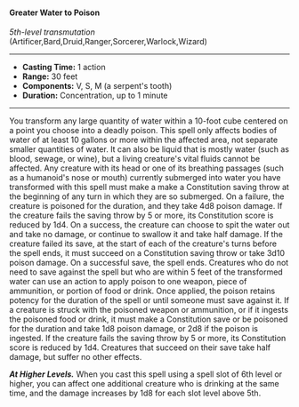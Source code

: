 #### Greater Water to Poison
*5th-level transmutation* (Artificer,Bard,Druid,Ranger,Sorcerer,Warlock,Wizard)
___
- **Casting Time:** 1 action
- **Range:** 30 feet
- **Components:** V, S, M (a serpent's tooth)
- **Duration:** Concentration, up to 1 minute
---
You transform any large quantity of water within a
10-foot cube centered on a point you choose into a
deadly poison. This spell only affects bodies of
water of at least 10 gallons or more within the
affected area, not separate smaller quantities of
water. It can also be liquid that is mostly water
(such as blood, sewage, or wine), but a living
creature's vital fluids cannot be affected. Any
creature with its head or one of its breathing
passages (such as a humanoid's nose or mouth)
currently submerged into water you have
transformed with this spell must make a make a
Constitution saving throw at the beginning of any
turn in which they are so submerged.
On a failure, the creature is poisoned for the
duration, and they take 4d8 poison damage. If the
creature fails the saving throw by 5 or more, its
Constitution score is reduced by 1d4. On a success,
the creature can choose to spit the water out and
take no damage, or continue to swallow it and take
half damage. If the creature failed its save, at the
start of each of the creature's turns before the spell
ends, it must succeed on a Constitution saving
throw or take 3d10 poison damage. On a successful
save, the spell ends.
Creatures who do not need to save against the
spell but who are within 5 feet of the transformed
water can use an action to apply poison to one
weapon, piece of ammunition, or portion of food or
drink. Once applied, the poison retains potency for
the duration of the spell or until someone must save
against it. If a creature is struck with the poisoned
weapon or ammunition, or if it ingests the poisoned
food or drink, it must make a Constitution save or
be poisoned for the duration and take 1d8 poison
damage, or 2d8 if the poison is ingested. If the
creature fails the saving throw by 5 or more, its
Constitution score is reduced by 1d4. Creatures that
succeed on their save take half damage, but suffer
no other effects.

***At Higher Levels.*** When you cast this spell
using a spell slot of 6th level or higher, you can
affect one additional creature who is drinking at the
same time, and the damage increases by 1d8 for
each slot level above 5th.
